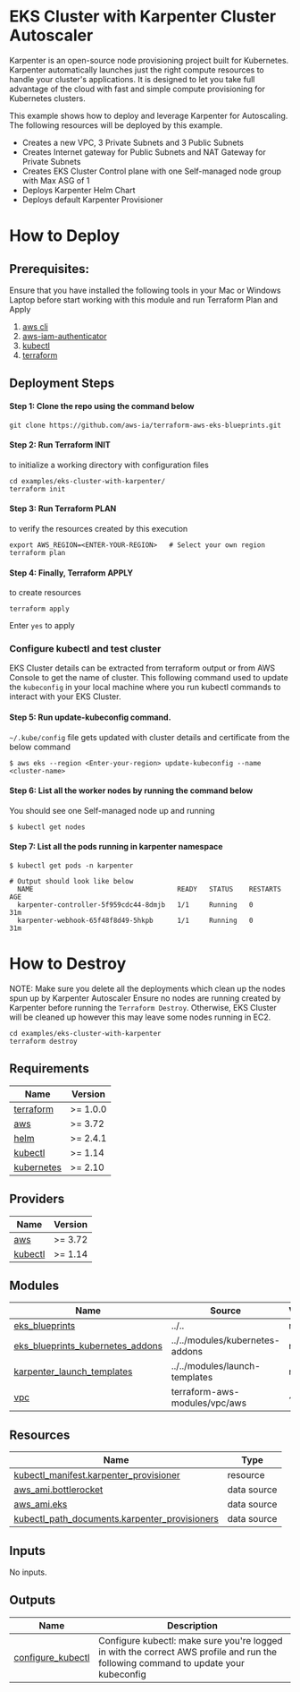# EKS Cluster with Karpenter Cluster Autoscaler

Karpenter is an open-source node provisioning project built for Kubernetes. Karpenter automatically launches just the right compute resources to handle your cluster's applications. It is designed to let you take full advantage of the cloud with fast and simple compute provisioning for Kubernetes clusters.

This example shows how to deploy and leverage Karpenter for Autoscaling. The following resources will be deployed by this example.

- Creates a new VPC, 3 Private Subnets and 3 Public Subnets
- Creates Internet gateway for Public Subnets and NAT Gateway for Private Subnets
- Creates EKS Cluster Control plane with one Self-managed node group with Max ASG of 1
- Deploys Karpenter Helm Chart
- Deploys default Karpenter Provisioner

# How to Deploy

## Prerequisites:

Ensure that you have installed the following tools in your Mac or Windows Laptop before start working with this module and run Terraform Plan and Apply

1. [aws cli](https://docs.aws.amazon.com/cli/latest/userguide/install-cliv2.html)
2. [aws-iam-authenticator](https://docs.aws.amazon.com/eks/latest/userguide/install-aws-iam-authenticator.html)
3. [kubectl](https://Kubernetes.io/docs/tasks/tools/)
4. [terraform](https://learn.hashicorp.com/tutorials/terraform/install-cli)

## Deployment Steps

#### Step 1: Clone the repo using the command below

```shell script
git clone https://github.com/aws-ia/terraform-aws-eks-blueprints.git
```

#### Step 2: Run Terraform INIT

to initialize a working directory with configuration files

```shell script
cd examples/eks-cluster-with-karpenter/
terraform init
```

#### Step 3: Run Terraform PLAN

to verify the resources created by this execution

```shell script
export AWS_REGION=<ENTER-YOUR-REGION>   # Select your own region
terraform plan
```

#### Step 4: Finally, Terraform APPLY

to create resources

```shell script
terraform apply
```

Enter `yes` to apply

### Configure kubectl and test cluster

EKS Cluster details can be extracted from terraform output or from AWS Console to get the name of cluster. This following command used to update the `kubeconfig` in your local machine where you run kubectl commands to interact with your EKS Cluster.

#### Step 5: Run update-kubeconfig command.

`~/.kube/config` file gets updated with cluster details and certificate from the below command

    $ aws eks --region <Enter-your-region> update-kubeconfig --name <cluster-name>

#### Step 6: List all the worker nodes by running the command below

You should see one Self-managed node up and running

    $ kubectl get nodes

#### Step 7: List all the pods running in karpenter namespace

    $ kubectl get pods -n karpenter

    # Output should look like below
      NAME                                    READY   STATUS    RESTARTS   AGE
      karpenter-controller-5f959cdc44-8dmjb   1/1     Running   0          31m
      karpenter-webhook-65f48f8d49-5hkpb      1/1     Running   0          31m

# How to Destroy

NOTE: Make sure you delete all the deployments which clean up the nodes spun up by Karpenter Autoscaler
Ensure no nodes are running created by Karpenter before running the `Terraform Destroy`. Otherwise, EKS Cluster will be cleaned up however this may leave some nodes running in EC2.

```shell script
cd examples/eks-cluster-with-karpenter
terraform destroy
```

<!-- BEGINNING OF PRE-COMMIT-TERRAFORM DOCS HOOK -->
## Requirements

| Name | Version |
|------|---------|
| <a name="requirement_terraform"></a> [terraform](#requirement\_terraform) | >= 1.0.0 |
| <a name="requirement_aws"></a> [aws](#requirement\_aws) | >= 3.72 |
| <a name="requirement_helm"></a> [helm](#requirement\_helm) | >= 2.4.1 |
| <a name="requirement_kubectl"></a> [kubectl](#requirement\_kubectl) | >= 1.14 |
| <a name="requirement_kubernetes"></a> [kubernetes](#requirement\_kubernetes) | >= 2.10 |

## Providers

| Name | Version |
|------|---------|
| <a name="provider_aws"></a> [aws](#provider\_aws) | >= 3.72 |
| <a name="provider_kubectl"></a> [kubectl](#provider\_kubectl) | >= 1.14 |

## Modules

| Name | Source | Version |
|------|--------|---------|
| <a name="module_eks_blueprints"></a> [eks\_blueprints](#module\_eks\_blueprints) | ../.. | n/a |
| <a name="module_eks_blueprints_kubernetes_addons"></a> [eks\_blueprints\_kubernetes\_addons](#module\_eks\_blueprints\_kubernetes\_addons) | ../../modules/kubernetes-addons | n/a |
| <a name="module_karpenter_launch_templates"></a> [karpenter\_launch\_templates](#module\_karpenter\_launch\_templates) | ../../modules/launch-templates | n/a |
| <a name="module_vpc"></a> [vpc](#module\_vpc) | terraform-aws-modules/vpc/aws | ~> 3.0 |

## Resources

| Name | Type |
|------|------|
| [kubectl_manifest.karpenter_provisioner](https://registry.terraform.io/providers/gavinbunney/kubectl/latest/docs/resources/manifest) | resource |
| [aws_ami.bottlerocket](https://registry.terraform.io/providers/hashicorp/aws/latest/docs/data-sources/ami) | data source |
| [aws_ami.eks](https://registry.terraform.io/providers/hashicorp/aws/latest/docs/data-sources/ami) | data source |
| [kubectl_path_documents.karpenter_provisioners](https://registry.terraform.io/providers/gavinbunney/kubectl/latest/docs/data-sources/path_documents) | data source |

## Inputs

No inputs.

## Outputs

| Name | Description |
|------|-------------|
| <a name="output_configure_kubectl"></a> [configure\_kubectl](#output\_configure\_kubectl) | Configure kubectl: make sure you're logged in with the correct AWS profile and run the following command to update your kubeconfig |
<!-- END OF PRE-COMMIT-TERRAFORM DOCS HOOK -->
